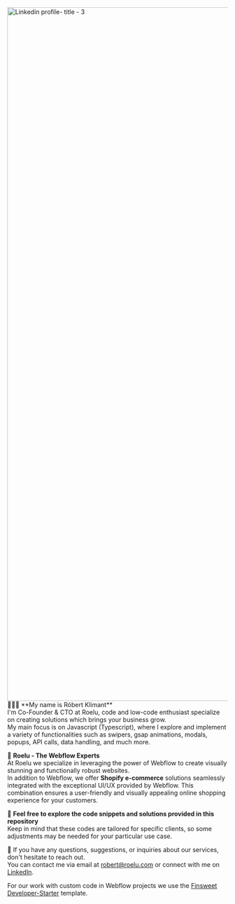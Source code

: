 <img width="1584" alt="Linkedin profile- title - 3" src="https://github.com/robertroelu/robertroelu/assets/64545490/4c1449bc-eab3-409d-9f58-720325324664">
👨🏻‍💻 **My name is Róbert Klimant** <br/>
I'm Co-Founder & CTO at Roelu, code and low-code enthusiast specialize on creating solutions which brings your business grow. <br/> My main focus is on Javascript (Typescript), where I explore and implement a variety of functionalities such as swipers, gsap animations, modals, popups, API calls, data handling, and much more.

🎯 **Roelu - The Webflow Experts** <br/>
At Roelu we specialize in leveraging the power of Webflow to create visually stunning and functionally robust websites. <br/>
In addition to Webflow, we offer **Shopify e-commerce** solutions seamlessly integrated with the exceptional UI/UX provided by Webflow. This combination ensures a user-friendly and visually appealing online shopping experience for your customers. <br/>

🔧 **Feel free to explore the code snippets and solutions provided in this repository** <br/>
Keep in mind that these codes are tailored for specific clients, so some adjustments may be needed for your particular use case.

🚀 If you have any questions, suggestions, or inquiries about our services, don't hesitate to reach out. <br/>
You can contact me via email at robert@roelu.com or connect with me on <a href="https://www.linkedin.com/in/robertklimant/" target="_blank">LinkedIn</a>.

For our work with custom code in Webflow projects we use the <a href="https://github.com/finsweet/developer-starter" target="_blank">Finsweet Developer-Starter</a> template.
